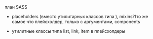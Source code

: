 план SASS

- placeholders (вместо утилитарных классов типа ), mixins?(то же самое что плейсхолдер, только с
  аргументами, components

- утилитные классы типа list, link, item в плейсхолдеры
